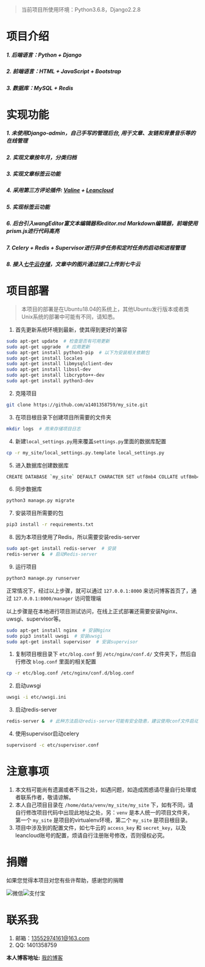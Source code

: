 > 当前项目所使用环境：Python3.6.8，Django2.2.8

# 项目介绍
##### 1. 后端语言：Python + Django
##### 2. 前端语言：HTML + JavaScript + Bootstrap
##### 3. 数据库：MySQL + Redis

# 实现功能
##### 1. 未使用Django-admin，自己手写的管理后台, 用于文章、友链和背景音乐等的在线管理
##### 2. 实现文章按年月，分类归档
##### 3. 实现文章标签云功能
##### 4. 采用第三方评论插件: [Valine](https://valine.js.org/) + [Leancloud](https://leancloud.cn/)
##### 5. 实现标签云功能
##### 6. 后台引入wangEditor富文本编辑器和editor.md Markdown编辑器，前端使用prism.js进行代码高亮
##### 7. Celery + Redis + Supervisor进行异步任务和定时任务的启动和进程管理
##### 8. 接入[七牛云存储](https://www.qiniu.com/)，文章中的图片通过接口上传到七牛云

# 项目部署
> 本项目的部署是在Ubuntu18.04的系统上，其他Ubuntu发行版本或者类Unix系统的部署中可能有不同，请知悉。


1. 首先更新系统环境到最新，使其得到更好的兼容
```bash
sudo apt-get update  # 检查是否有可用更新
sudo apt-get upgrade  # 应用更新
sudo apt-get install python3-pip  # 以下为安装相关依赖包
sudo apt-get install locales
sudo apt-get install libmysqlclient-dev
sudo apt-get install libssl-dev
sudo apt-get install libcrypto++-dev
sudo apt-get install python3-dev
```
2. 克隆项目
```bash
git clone https://github.com/a1401358759/my_site.git
```
3. 在项目根目录下创建项目所需要的文件夹
```bash
mkdir logs  # 用来存储项目日志
```
4. 新建`local_settings.py`用来覆盖`settings.py`里面的数据库配置
```bash
cp -r my_site/local_settings.py.template local_settings.py
```
5. 进入数据库创建数据库
```bash
CREATE DATABASE `my_site` DEFAULT CHARACTER SET utf8mb4 COLLATE utf8mb4_general_ci;
```
6. 同步数据库
```bash
python3 manage.py migrate
```
7. 安装项目所需要的包
```bash
pip3 install -r requirements.txt
```
8. 因为本项目使用了Redis，所以需要安装redis-server
```bash
sudo apt-get install redis-server  # 安装
redis-server &  # 启动Redis-server
```
9. 运行项目
```bash
python3 manage.py runserver
```
正常情况下，经过以上步骤，就可以通过 `127.0.0.1:8000` 来访问博客首页了，通过  `127.0.0.1:8000/manager` 访问管理端

以上步骤是在本地进行项目测试访问，在线上正式部署还需要安装Nginx、uwsgi、supervisor等。
```bash
sudo apt-get install nginx  # 安装Nginx
sudo pip3 install uwsgi  # 安装uwsgi
sudo apt-get install supervisor  # 安装supervisor
```

1. 复制项目根目录下 `etc/blog.conf` 到 `/etc/nginx/conf.d/` 文件夹下，然后自行修改 `blog.conf` 里面的相关配置
```bash
cp -r etc/blog.conf /etc/nginx/conf.d/blog.conf
```
2. 启动uwsgi
```bash
uwsgi -i etc/uwsgi.ini
```
3. 启动redis-server
```bash
redis-server &  # 此种方法启动redis-server可能有安全隐患，建议使用conf文件启动，具体办法请自行Google
```
4. 使用supervisor启动celery
```bash
supervisord -c etc/supervisor.conf
```

# 注意事项
1. 本文档可能尚有遗漏或者不当之处，如遇问题，如造成困惑请尽量自行处理或者联系作者，敬请谅解。
2. 本人自己项目目录在 `/home/data/venv/my_site/my_site` 下，如有不同，请自行修改项目代码中出现此地址之处，另：`venv` 是本人统一的项目文件夹，第一个 `my_site` 是项目的virtualenv环境，第二个 `my_site` 是项目根目录。
3. 项目中涉及到的配置文件，如七牛云的 `access_key` 和 `secret_key`，以及leancloud账号的配置，烦请自行注册账号修改，否则侵权必究。

# 捐赠
如果您觉得本项目对您有些许帮助，感谢您的捐赠

![微信](https://img.yangsihan.com/2019_02_11_1709097461.png)![支付宝](https://img.yangsihan.com/2019_02_11_1710581136.png)

# 联系我
1. 邮箱：13552974161@163.com
2. QQ: 1401358759

**本人博客地址:** [我的博客](http://www.yangsihan.com)
